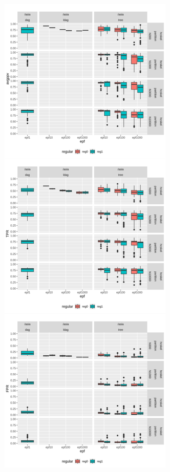![avgppv_bn_2_asia.png](avgppv_bn_2_asia.png)![TPR_bn_2_asia.png](TPR_bn_2_asia.png)![FPR_bn_2_asia.png](FPR_bn_2_asia.png)
